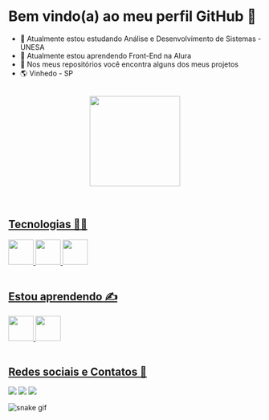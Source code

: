 # Bem vindo(a) ao meu perfil GitHub 👋

- 🔭 Atualmente estou estudando Análise e Desenvolvimento de Sistemas - UNESA
- 🌱 Atualmente estou aprendendo Front-End na Alura
- 👯 Nos meus repositórios você encontra alguns dos meus projetos
- 🌎 Vinhedo - SP

<br>

<div align="center">
  <a href="https://github.com/seu-usuário-aqui">
  <img height="180em" src="https://github-readme-stats.vercel.app/api?username=victor-tosto&show_icons=true&theme=dracula&include_all_commits=true&count_private=true"/>
</div>
  
<br>
<br>
  
 ## Tecnologias 👨‍💻
<div display="flex">
  <img height="50" src="https://cdn.jsdelivr.net/gh/devicons/devicon/icons/html5/html5-original.svg" />
  <img height="50" src="https://cdn.jsdelivr.net/gh/devicons/devicon/icons/css3/css3-original.svg" />
  <img height="50" src="https://cdn.jsdelivr.net/gh/devicons/devicon/icons/javascript/javascript-original.svg" />
</div>

<br>

## Estou aprendendo ✍
<div display="flex">
  <img height="50" src="https://cdn.jsdelivr.net/gh/devicons/devicon/icons/typescript/typescript-original.svg" />
  <img height="50" src="https://cdn.jsdelivr.net/gh/devicons/devicon/icons/react/react-original.svg" />
</div>
  
<br>

## Redes sociais e Contatos 📱
<div display="flex">
  <a href="https://instagram.com/vitinho.morales/" target="_blank"><img src="https://img.shields.io/badge/-Instagram-%23E4405F?style=for-the-badge&logo=instagram&logoColor=white" target="_blank"></a>
  <a href = "mailto:victormoralestosto@gmail.com"><img src="https://img.shields.io/badge/Gmail-D14836?style=for-the-badge&logo=gmail&logoColor=white" target="_blank"></a>
  <a href="https://www.linkedin.com/in/victor-morales-7a397b1b5/" target="_blank"><img src="https://img.shields.io/badge/-LinkedIn-%230077B5?style=for-the-badge&logo=linkedin&logoColor=white" target="_blank"></a>   
  </div>

![snake gif](https://github.com/victor-tosto/victor-tosto/blob/output/github-contribution-grid-snake.svg)
